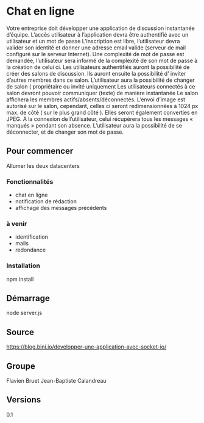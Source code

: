 # Chat en ligne

Votre entreprise doit développer une application de discussion instantanée d’équipe.
L’accès utilisateur à l’application devra être authentifié avec un utilisateur et un mot de passe
L’inscription est libre, l’utilisateur devra valider son identité et donner une adresse email valide (serveur de mail configuré sur le serveur Internet).
Une complexité de mot de passe est demandée, l’utilisateur sera informé de la complexité de son mot de passe à la création de celui ci.
Les utilisateurs authentifiés auront la possibilité de créer des salons de discussion.
Ils auront ensuite la possibilité d’ inviter d’autres membres dans ce salon.
L’utilisateur aura la possibilité de changer de salon ( propriétaire ou invité uniquement
Les utilisateurs connectés à ce salon devront pouvoir communiquer (texte) de manière instantanée
Le salon affichera les membres actifs/absents/déconnectés.
L’envoi d’image est autorisé sur le salon, cependant, celles ci seront redimensionnées à 1024 px max. de côté ( sur le plus grand côté ). Elles seront également converties en JPEG.
A la connexion de l’utilisateur, celui récupèrera tous les messages « manqués » pendant son absence.
L’utilisateur aura la possibilité de se déconnecter, et de changer son mot de passe.

## Pour commencer

Allumer les deux datacenters

### Fonctionnalités

* chat en ligne
* notification de rédaction 
* affichage des messages précédents

### à venir

* identification
* mails
* redondance

### Installation

npm install

## Démarrage

node server.js

## Source

https://blog.bini.io/developper-une-application-avec-socket-io/

## Groupe

Flavien Bruet
Jean-Baptiste Calandreau

## Versions

0.1
